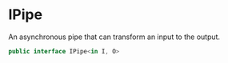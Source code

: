 # IPipe
An asynchronous pipe that can transform an input to the output.

```cs
public interface IPipe<in I, O>
```


